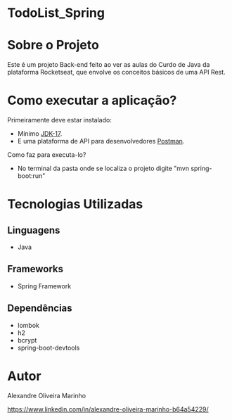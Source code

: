 # TodoList_Spring
# Sobre o Projeto
  Este é um projeto Back-end feito ao ver as aulas do Curdo de Java da plataforma Rocketseat, que envolve os conceitos básicos de uma API Rest.
  
 
 
# Como executar a aplicação?

Primeiramente deve estar instalado:
- Mínimo [JDK-17](https://download.oracle.com/java/17/archive/jdk-17.0.8_windows-x64_bin.exe).
- E uma plataforma de API para desenvolvedores [Postman](https://www.postman.com/downloads/).

  
Como faz para executa-lo?
- No terminal da pasta onde se localiza o projeto digite "mvn spring-boot:run"


    

# Tecnologias Utilizadas
## Linguagens
- Java

## Frameworks
- Spring Framework

## Dependências
 - lombok
 - h2
 - bcrypt
 - spring-boot-devtools


# Autor 
Alexandre Oliveira Marinho

https://www.linkedin.com/in/alexandre-oliveira-marinho-b64a54229/




